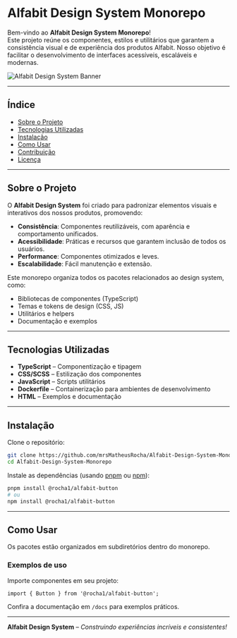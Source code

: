 # Alfabit Design System Monorepo

Bem-vindo ao **Alfabit Design System Monorepo**!  
Este projeto reúne os componentes, estilos e utilitários que garantem a consistência visual e de experiência dos produtos Alfabit. Nosso objetivo é facilitar o desenvolvimento de interfaces acessíveis, escaláveis e modernas.

![Alfabit Design System Banner](https://alfabit.com.br/assets/design-system-banner.png)

---

## Índice

- [Sobre o Projeto](#sobre-o-projeto)
- [Tecnologias Utilizadas](#tecnologias-utilizadas)
- [Instalação](#instalação)
- [Como Usar](#como-usar)
- [Contribuição](#contribuição)
- [Licença](#licença)

---

## Sobre o Projeto

O **Alfabit Design System** foi criado para padronizar elementos visuais e interativos dos nossos produtos, promovendo:

- **Consistência**: Componentes reutilizáveis, com aparência e comportamento unificados.
- **Acessibilidade**: Práticas e recursos que garantem inclusão de todos os usuários.
- **Performance**: Componentes otimizados e leves.
- **Escalabilidade**: Fácil manutenção e extensão.

Este monorepo organiza todos os pacotes relacionados ao design system, como:

- Bibliotecas de componentes (TypeScript)
- Temas e tokens de design (CSS, JS)
- Utilitários e helpers
- Documentação e exemplos

---

## Tecnologias Utilizadas

- **TypeScript** – Componentização e tipagem
- **CSS/SCSS** – Estilização dos componentes
- **JavaScript** – Scripts utilitários
- **Dockerfile** – Containerização para ambientes de desenvolvimento
- **HTML** – Exemplos e documentação

---

## Instalação

Clone o repositório:

```bash
git clone https://github.com/mrsMatheusRocha/Alfabit-Design-System-Monorepo.git
cd Alfabit-Design-System-Monorepo
```

Instale as dependências (usando [pnpm](https://pnpm.io/) ou [npm](https://npmjs.com/)):

```bash
pnpm install @rocha1/alfabit-button
# ou
npm install @rocha1/alfabit-button
```

---

## Como Usar

Os pacotes estão organizados em subdiretórios dentro do monorepo.

### Exemplos de uso

Importe componentes em seu projeto:

```tsx
import { Button } from '@rocha1/alfabit-button';
```

Confira a documentação em `/docs` para exemplos práticos.

---

**Alfabit Design System** – _Construindo experiências incríveis e consistentes!_
